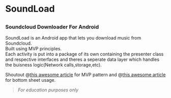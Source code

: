 # SoundLoad
##
### Soundcloud Downloader For Android

SoundLoad is an Android app that lets you download music from Soundcloud.  
Built using MVP principles.  
Each activity is put into a package of its own containing the presenter class and respective interfaces and theres a seperate data layer which handles the buisness logic(Network calls,storage,etc).

Shoutout @[this awesome article](https://medium.com/android-news/building-an-android-app-using-the-mvp-pattern-model-view-presenter-e38822bcece7#.a2nqrmq8y) for  MVP pattern and @[this awesome article](https://medium.com/@emrullahluleci/android-bottom-sheet-30284293f066#.wtwb68uvt) for bottom sheet usage. 

> *For education purposes only*
